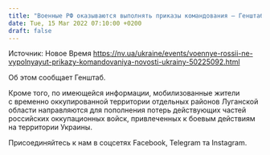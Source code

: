 ```yaml
---
title: "Военные РФ оказываются выполнять приказы командования — Генштаб"
date: Tue, 15 Mar 2022 07:10:00 +0200
draft: false
---
```

Источник: Новое Время https://nv.ua/ukraine/events/voennye-rossii-ne-vypolnyayut-prikazy-komandovaniya-novosti-ukrainy-50225092.html


Об этом сообщает Генштаб.

Кроме того, по имеющейся информации, мобилизованные жители с временно оккупированной территории отдельных районов Луганской области направляются для пополнения потерь действующих частей российских оккупационных войск, привлеченных к боевым действиям на территории Украины.

Присоединяйтесь к нам в соцсетях Facebook, Telegram та Instagram.

